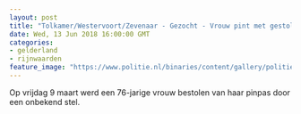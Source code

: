 ```yaml
---
layout: post
title: "Tolkamer/Westervoort/Zevenaar - Gezocht - Vrouw pint met gestolen pinpas"
date: Wed, 13 Jun 2018 16:00:00 GMT
categories: 
- gelderland 
- rijnwaarden 
feature_image: "https://www.politie.nl/binaries/content/gallery/politie/gezocht/verdachten/2018/juni/02-on/2018109764-1.jpg"
---
```


Op vrijdag 9 maart werd een 76-jarige vrouw bestolen van haar pinpas door een onbekend stel.
